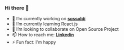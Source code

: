 ### Hi there 👋

<!--
**lucaantonelli/lucaantonelli** is a ✨ _special_ ✨ repository because its `README.md` (this file) appears on your GitHub profile.
-->

- 🔭 I’m currently working on [**sossoldi**](https://github.com/RIP-Comm/sossoldi)
- 🌱 I’m currently learning React.js
- 👯 I’m looking to collaborate on Open Source Project
- 📫 How to reach me: [**Linkedin**](https://www.linkedin.com/in/luca-antonelli-a97483157/)
- ⚡ Fun fact: I'm happy

